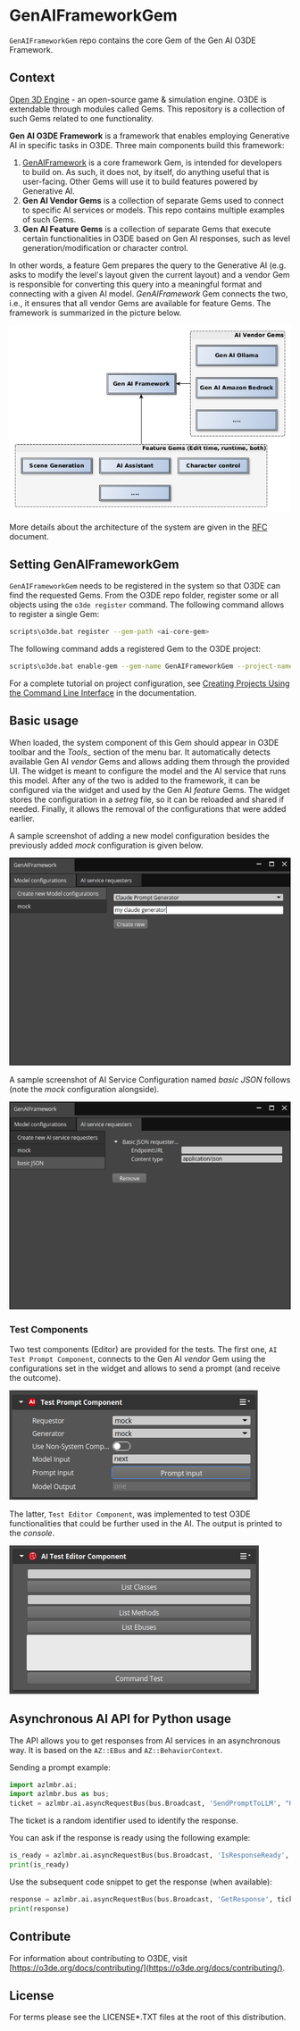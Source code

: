# GenAIFrameworkGem
`GenAIFrameworkGem` repo contains the core Gem of the Gen AI O3DE Framework.

## Context
[Open 3D Engine](https:://o3de.org) - an open-source game & simulation engine. O3DE is extendable through modules called Gems. This repository is a collection of such Gems related to one functionality.

**Gen AI O3DE Framework** is a framework that enables employing Generative AI in specific tasks in O3DE. Three main components build this framework:
1. [GenAIFramework](https://github.com/RobotecAI/ai-core-gem) is a core framework Gem, is intended for developers to build on. As such, it does not, by itself, do anything useful that is user-facing. Other Gems will use it to build features powered by Generative AI.
2. **Gen AI Vendor Gems** is a collection of separate Gems used to connect to specific AI services or models. This repo contains multiple examples of such Gems.
3. **Gen AI Feature Gems** is a collection of separate Gems that execute certain functionalities in O3DE based on Gen AI responses, such as level generation/modification or character control.

In other words, a feature Gem prepares the query to the Generative AI (e.g. asks to modify the level's layout given the current layout) and a vendor Gem is responsible for converting this query into a meaningful format and connecting with a given AI model. _GenAIFramework_ Gem connects the two, i.e., it ensures that all vendor Gems are available for feature Gems. The framework is summarized in the picture below.

![Framework Design](docs/images/GenAIFramework.png)

More details about the architecture of the system are given in the [RFC](https://github.com/o3de/sig-simulation/issues/87) document.

## Setting GenAIFrameworkGem
`GenAIFrameworkGem` needs to be registered in the system so that O3DE can find the requested Gems. From the O3DE repo folder, register some or all objects using the `o3de register` command.
The following command allows to register a single Gem:
```bash
scripts\o3de.bat register --gem-path <ai-core-gem>
```
The following command adds a registered Gem to the O3DE project:
```bash
scripts\o3de.bat enable-gem --gem-name GenAIFrameworkGem --project-name <project name>
```

For a complete tutorial on project configuration, see [Creating Projects Using the Command Line Interface](https://o3de.org/docs/welcome-guide/create/creating-projects-using-cli/) in the documentation.

## Basic usage
When loaded, the system component of this Gem should appear in O3DE toolbar and the _Tools__ section of the menu bar. It automatically detects available Gen AI _vendor_ Gems and allows adding them through the provided UI. The widget is meant to configure the model and the AI service that runs this model. After any of the two is added to the framework, it can be configured via the widget and used by the Gen AI _feature_ Gems. The widget stores the configuration in a _setreg_ file, so it can be reloaded and shared if needed. Finally, it allows the removal of the configurations that were added earlier.

A sample screenshot of adding a new model configuration besides the previously added _mock_ configuration is given below.

![Widget: Model Configuration](docs/images/ModelConfiguration.png)

A sample screenshot of AI Service Configuration named _basic JSON_ follows (note the _mock_ configuration alongside).

![Widget: AI Service Configuration](docs/images/AIServiceConfiguration.png)

### Test Components
Two test components (Editor) are provided for the tests. The first one, `AI Test Prompt Component`, connects to the Gen AI _vendor_ Gem using the configurations set in the widget and allows to send a prompt (and receive the outcome). 

![Prompt Test Component](docs/images/TestPromptComponent.png)

The latter, `Test Editor Component`, was implemented to test O3DE functionalities that could be further used in the AI. The output is printed to the _console_.

![Prompt Test Component](docs/images/TestComponent.png)

## Asynchronous AI API for Python usage
The API allows you to get responses from AI services in an asynchronous way. 
It is based on the `AZ::EBus` and `AZ::BehaviorContext`. 

Sending a prompt example:
```python
import azlmbr.ai;
import azlmbr.bus as bus;
ticket = azlmbr.ai.asyncRequestBus(bus.Broadcast, 'SendPromptToLLM', "Hello World")
```
The ticket is a random identifier used to identify the response.

You can ask if the response is ready using the following example:
```python
is_ready = azlmbr.ai.asyncRequestBus(bus.Broadcast, 'IsResponseReady', ticket)
print(is_ready)
```

Use the subsequent code snippet to get the response (when available):
```python
response = azlmbr.ai.asyncRequestBus(bus.Broadcast, 'GetResponse', ticket)
print(response)
```

## Contribute
For information about contributing to O3DE, visit [https://o3de.org/docs/contributing/](https://o3de.org/docs/contributing/).

## License
For terms please see the LICENSE*.TXT files at the root of this distribution.
